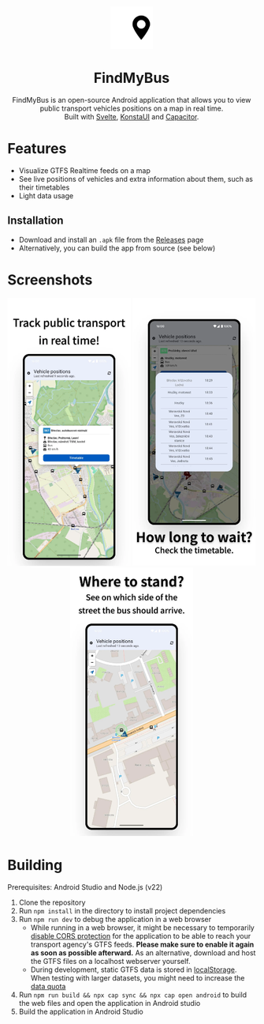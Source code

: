 <p align="center"><img src=".README_ASSETS/icon.svg" alt="FindMyBus icon" width="86"></p>

<h1 align="center">FindMyBus</h1>
<p align="center">
    FindMyBus is an open-source Android application that allows you to view public transport vehicles positions on a map in real time. <br>
    Built with <a href="https://svelte.dev/">Svelte</a>, <a href="https://konstaui.com/">KonstaUI</a> and <a href="https://capacitorjs.com/">Capacitor</a>.
</p>

# Features
- Visualize GTFS Realtime feeds on a map
- See live positions of vehicles and extra information about them, such as their timetables
- Light data usage

## Installation
- Download and install an `.apk` file from the [Releases](https://github.com/TriLinder/FindMyBus/releases/latest) page
- Alternatively, you can build the app from source (see below)

# Screenshots
<p align="center">
    <img alt="A map showing the position of different public transport vehicles" src=".README_ASSETS/screenshots/track.webp" width="250" />
    <img alt="A dialog showing the departure times for each stop of a specific selected bus" src=".README_ASSETS/screenshots/timetable.webp" width="250" />
    <img alt="A map showing a street with a bus stop on each side, with one side highlighted to show the user on which side of the street to wait for the bus" src=".README_ASSETS/screenshots/stop_highlight.webp" width="250" />
</p>

# Building
Prerequisites: Android Studio and Node.js (v22)

1. Clone the repository
2. Run `npm install` in the directory to install project dependencies
3. Run `npm run dev` to debug the application in a web browser
    - While running in a web browser, it might be necessary to temporarily [disable CORS protection](https://addons.mozilla.org/en-US/firefox/addon/cors-everywhere/) for the application to be able to reach your transport agency's GTFS feeds. **Please make sure to enable it again as soon as possible afterward.** As an alternative, download and host the GTFS files on a localhost webserver yourself.
    - During development, static GTFS data is stored in [localStorage](https://developer.mozilla.org/en-US/docs/Web/API/Window/localStorage). When testing with larger datasets, you might need to increase the [data quota](https://kb.mozillazine.org/Dom.storage.default_quota)
4. Run `npm run build && npx cap sync && npx cap open android` to build the web files and open the application in Android studio
5. Build the application in Android Studio